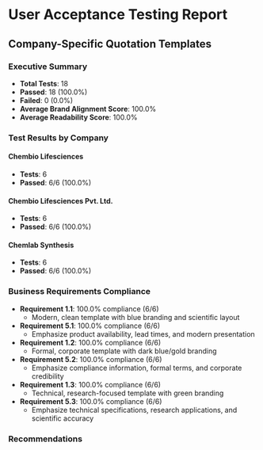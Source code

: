 
# User Acceptance Testing Report
## Company-Specific Quotation Templates

### Executive Summary
- **Total Tests**: 18
- **Passed**: 18 (100.0%)
- **Failed**: 0 (0.0%)
- **Average Brand Alignment Score**: 100.0%
- **Average Readability Score**: 100.0%

### Test Results by Company

#### Chembio Lifesciences
- **Tests**: 6
- **Passed**: 6/6 (100.0%)

#### Chembio Lifesciences Pvt. Ltd.
- **Tests**: 6
- **Passed**: 6/6 (100.0%)

#### Chemlab Synthesis
- **Tests**: 6
- **Passed**: 6/6 (100.0%)

### Business Requirements Compliance

- **Requirement 1.1**: 100.0% compliance (6/6)
  - Modern, clean template with blue branding and scientific layout
- **Requirement 5.1**: 100.0% compliance (6/6)
  - Emphasize product availability, lead times, and modern presentation
- **Requirement 1.2**: 100.0% compliance (6/6)
  - Formal, corporate template with dark blue/gold branding
- **Requirement 5.2**: 100.0% compliance (6/6)
  - Emphasize compliance information, formal terms, and corporate credibility
- **Requirement 1.3**: 100.0% compliance (6/6)
  - Technical, research-focused template with green branding
- **Requirement 5.3**: 100.0% compliance (6/6)
  - Emphasize technical specifications, research applications, and scientific accuracy

### Recommendations


